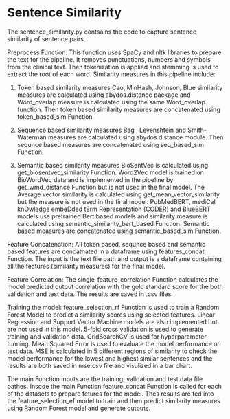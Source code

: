 # Sentence Similarity
The sentence_similarity.py contsains the code to capture sentence similarity of sentence pairs. 

Preprocess Function:
This function uses SpaCy and nltk libraries to prepare the text for the pipeline. It removes punctuations, numbers and symbols from the clinical text. Then tokenization is applied and stemming is used to extract the root of each word.
Similarity measures in this pipeline include: 

1) Token based similarity measures 
Cao, MinHash, Johnson, Blue similarity measures are calculated using abydos.distance package and Word_overlap measure is calculated using the same Word_overlap function.
Then token based similarity measures are concatenated using token_based_sim Function.

2) Sequence based similarity measures
Bag , Levenshtein and Smith-Waterman measures are calculated using abydos.distance module.
Then sequnce based measures are concatenated using seq_based_sim Function.

3) Semantic based similarity measures
BioSentVec is calculated using get_biosentvec_similarity Function.
Word2Vec model is trained on BioWordVec data and is implemented in the pipeline by get_wmd_distance Function but is not used in the final model. 
The Average vector similarity is calculated using get_mean_vector_similarity but the measure is not used in the final model.
PubMedBERT, mediCal knOwledge embeDded tErm Representation (CODER) and BlueBERT models use pretrained Bert based models and similarity measure is calculated using  semantic_similarity_bert_based Function.
Semantic based measures are concatenated using semantic_based_sim Function.

Feature Concatenation:
All token based, sequnce based and semantic based features are concatnated in a dataframe using features_concat Function. The input is the text file path and output is a dataframe containing all the features (similarity measures) for the final model.

Feature Correlation:
The single_feature_correlation Function calculates the model predicted output correlation with the gold standard score for the both validation and test data. The results are saved in .csv files.

Training the model:
feature_selection_rf Function is used to train a Random Forest Model to predict a similarity scores using selected features. 
Linear Regression and Support Vector Machine models are also implemented but are not used in this model.
5-fold cross validation is used to generate training and validation data. 
GridSearchCV is used for hyperparameter tunning.
Mean Squared Error is used to evaluate the model performance on test data. MSE is calculated in 5 different regions of similarity to check the model performance for the lowest and highest similar sentences and the results are both saved in mse.csv file and visulized in a bar chart.

The main Function inputs are the training, validation and test data file pathes.
Insode the main Function feature_concat Function is called for each of the datasets to prepare fetures for the model. Thes results are fed into the feature_selection_ef model to train and then predict similarity measures using Random Forest model and generate outputs.





